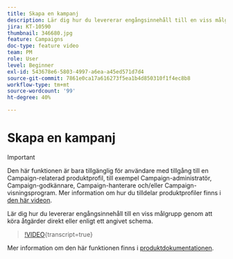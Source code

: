 ```yaml
---
title: Skapa en kampanj
description: Lär dig hur du levererar engångsinnehåll till en viss målgrupp genom att köra åtgärder direkt eller enligt ett angivet schema.
jira: KT-10590
thumbnail: 346680.jpg
feature: Campaigns
doc-type: feature video
team: PM
role: User
level: Beginner
exl-id: 543678e6-5803-4997-a6ea-a45ed571d7d4
source-git-commit: 7861e0ca17a616273f5ea1b4d850310f1f4ec8b8
workflow-type: tm+mt
source-wordcount: '99'
ht-degree: 40%

---
```


# Skapa en kampanj

>[!IMPORTANT]
>
>Den här funktionen är bara tillgänglig för användare med tillgång till en Campaign-relaterad produktprofil, till exempel Campaign-administratör, Campaign-godkännare, Campaign-hanterare och/eller Campaign-visningsprogram. Mer information om hur du tilldelar produktprofiler finns i [den här videon](/help/set-up-access/access-management.md).

Lär dig hur du levererar engångsinnehåll till en viss målgrupp genom att köra åtgärder direkt eller enligt ett angivet schema.

>[!VIDEO](https://video.tv.adobe.com/v/346680?quality=12&learn=on){transcript=true}

Mer information om den här funktionen finns i [produktdokumentationen](https://experienceleague.adobe.com/docs/journey-optimizer/using/campaigns/get-started-with-campaigns.html?lang=sv-SE).
